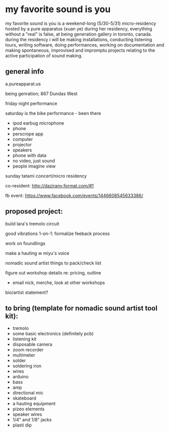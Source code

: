 # my favorite sound is you

my favorite sound is you is a weekend-long (5/30-5/31) micro-residency hosted by a pure apparatus (xuan ye) during her residency, everything without a "real" is false, at being generation gallery in toronto, canada. during the residency i will be making installations, conducting listening tours, writing software, doing performances, working on documentation and making spontaneous, improvised and impromptu projects relating to the active participation of sound making.

## general info
a.pureapparat.us

being genration; 867 Dundas West

friday night performance

saturday is the bike performance - been there

- ipod earbug microphone
- phone
- perscrope app
- computer
- projector
- speakers
- phone with data
- no video, just sound
- people imagine view

sunday tatami concert/micro residency

co-resident: http://dazirany.format.com/#1

fb event: https://www.facebook.com/events/1446608545633386/

## proposed project:

build lara's tremolo circuit

good vibrations 1-on-1: formalize feeback process

work on foundlings 

make a hauting w miyu's voice

nomadic sound artist things to pack/check list

figure out workshop details re: pricing, outline

- email nick, merche, look at other workshops

bio/artist statement?

## to bring (template for nomadic sound artist tool kit):
- tremolo
- some basic electronics (definitely pcb)
- listening kit
- disposable camera
- zoom recorder
- multimeter
- solder
- soldering iron
- wires
- arduino
- bass
- amp
- directional mic
- skateboard
- a hauting equipment
- pizeo elements
- speaker wires
- 1/4" and 1/8" jacks
- plasti dip
